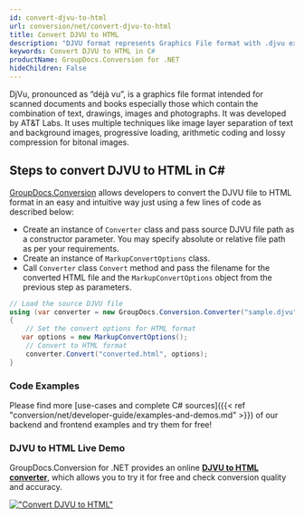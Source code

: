 ```yaml
---
id: convert-djvu-to-html
url: conversion/net/convert-djvu-to-html
title: Convert DJVU to HTML
description: "DJVU format represents Graphics File format with .djvu extension. Learn how to convert DJVU to HTML file programmatically in C# language using GroupDocs.Conversion for .NET library."
keywords: Convert DJVU to HTML in C#
productName: GroupDocs.Conversion for .NET
hideChildren: False
---
```


DjVu, pronounced as “déjà vu”, is a graphics file format intended for scanned documents and books especially those which contain the combination of text, drawings, images and photographs. It was developed by AT&T Labs. It uses multiple techniques like image layer separation of text and background images, progressive loading, arithmetic coding and lossy compression for bitonal images.

## Steps to convert DJVU to HTML in C#

[GroupDocs.Conversion](https://products.groupdocs.com/conversion/net) allows developers to convert the DJVU file to HTML format in an easy and intuitive way just using a few lines of code as described below:

* Create an instance of `Converter` class and pass source DJVU file path as a constructor parameter. You may specify absolute or relative file path as per your requirements. 
* Create an instance of `MarkupConvertOptions` class.
* Call `Converter` class `Convert` method and pass the filename for the converted HTML file and the `MarkupConvertOptions` object from the previous step as parameters.

```csharp
// Load the source DJVU file
using (var converter = new GroupDocs.Conversion.Converter("sample.djvu"))
{
    // Set the convert options for HTML format
   var options = new MarkupConvertOptions();
    // Convert to HTML format
    converter.Convert("converted.html", options);
}
```

### Code Examples

Please find more [use-cases and complete C# sources]({{< ref "conversion/net/developer-guide/examples-and-demos.md" >}}) of our backend and frontend examples and try them for free!

### DJVU to HTML Live Demo

GroupDocs.Conversion for .NET provides an online [**DJVU to HTML converter**](https://products.groupdocs.app/conversion/djvu-to-html), which allows you to try it for free and check conversion quality and accuracy.

[!["Convert DJVU to HTML"](conversion/net/images/convert-to-html/convert-djvu-to-html.png)](https://products.groupdocs.app/conversion/djvu-to-html)